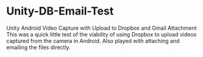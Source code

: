 # Unity-DB-Email-Test
Unity Android Video Capture with Upload to Dropbox and Gmail Attachment  
This was a quick little test of the viability of using Dropbox to upload videos captured from the camera in Android. Also played with attaching and emailing the files directly.
